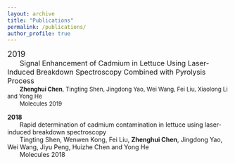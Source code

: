 ```yaml
---
layout: archive
title: "Publications"
permalink: /publications/
author_profile: true
---  
```

  

<font size=4>2019</font>  
&emsp;&emsp;<font size=3>Signal Enhancement of Cadmium in Lettuce Using Laser-Induced Breakdown Spectroscopy Combined with Pyrolysis Process</font>    
&emsp;&emsp;<font size=2>**Zhenghui Chen**, Tingting Shen, Jingdong Yao, Wei Wang, Fei Liu, Xiaolong Li and Yong He</font>      
&emsp;&emsp;<font size=2>Molecules 2019</font> 
  
  
**2018**  
&emsp;&emsp;Rapid determination of cadmium contamination in lettuce using laser-induced breakdown spectroscopy  
&emsp;&emsp;Tingting Shen, Wenwen Kong, Fei Liu, **Zhenghui Chen**, Jingdong Yao, Wei Wang, Jiyu Peng, Huizhe Chen and Yong He  
&emsp;&emsp;Molecules 2018

